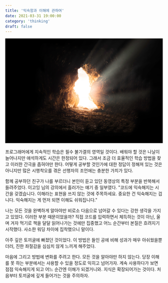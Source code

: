 ```yaml
---
title: '익숙함과 이해에 관하여'
date: 2021-03-31 19:00:00
category: 'thinking'
draft: false
---
```


![Photo by Bruno van der Kraan on Unsplash](../blog/images/burrow.jpg)

프로그래머에게 지속적인 학습은 필수 불가결의 영역일 것이다. 배워야 할 것은 나날이 늘어나지만 애석하게도 시간은 한정되어 있다. 그래서 조금 더 효율적인 학습 방법을 찾고 이러한 간극을 좁혀야만 한다. 어떻게 공부할 것인가에 대한 정답이 정해져 있는 것은 아니지만 많은 시행착오를 겪은 선행자의 조언에는 충분한 가치가 있다.

함께 공부하던 친구가 나를 부르더니 본인이 듣고 있던 동영상의 특정 부분을 반복해서 들려주었다. 이고잉 님의 강의에서 흘러가는 얘기 중 일부였다. "코드에 익숙해지는 시간을 갖겠습니다. 이해라는 표현을 쓰지 않는 것에 주목하세요. 중요한 건 익숙해지는 겁니다. 익숙해지는 게 먼저 되면 이해도 쉬워집니다."

나는 모든 것을 완벽하게 알아야만 비로소 다음으로 넘어갈 수 있다는 강한 생각을 가지고 있었다. 이러한 부분 때문이었을까? 직접 코드를 입력하면서 체득하는 것이 아닌, 울며 겨자 먹기로 책을 달달 읽어나가는 것에만 집중했고 어느 순간부터 본질은 흐려지기 시작했다. 사소한 워딩 차이에 집착했으니 말이다.

아주 깊은 토끼굴에 빠졌던 것이었다. 이 방법은 들인 공에 비해 성과가 매우 아쉬웠을뿐더러, 진한 좌절감을 심심치 않게 느끼게 해주었다.

마음에 그리고 방법에 변화를 주려고 한다. 모든 것을 알아야만 하지 않는다. 당장 이해를 못 하는 부분에서는 사용할 수 있을 정도로 익히고 넘어가자. 계속 사용하다가 보면 점점 익숙해지게 되고 어느 순간엔 이해가 되겠거니와. 지식은 확장되어가는 것이다. 처음부터 토끼굴에 깊게 들어가는 것을 주의하자.
